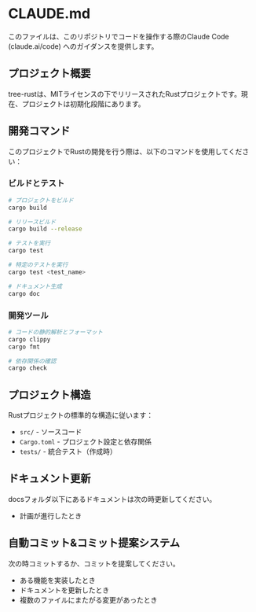 # CLAUDE.md

このファイルは、このリポジトリでコードを操作する際のClaude Code (claude.ai/code) へのガイダンスを提供します。

## プロジェクト概要

tree-rustは、MITライセンスの下でリリースされたRustプロジェクトです。現在、プロジェクトは初期化段階にあります。

## 開発コマンド

このプロジェクトでRustの開発を行う際は、以下のコマンドを使用してください：

### ビルドとテスト
```bash
# プロジェクトをビルド
cargo build

# リリースビルド
cargo build --release

# テストを実行
cargo test

# 特定のテストを実行
cargo test <test_name>

# ドキュメント生成
cargo doc
```

### 開発ツール
```bash
# コードの静的解析とフォーマット
cargo clippy
cargo fmt

# 依存関係の確認
cargo check
```

## プロジェクト構造

Rustプロジェクトの標準的な構造に従います：
- `src/` - ソースコード
- `Cargo.toml` - プロジェクト設定と依存関係
- `tests/` - 統合テスト（作成時）

## ドキュメント更新
docsフォルダ以下にあるドキュメントは次の時更新してください。

- 計画が進行したとき

## 自動コミット&コミット提案システム

次の時コミットするか、コミットを提案してください。
- ある機能を実装したとき
- ドキュメントを更新したとき
- 複数のファイルにまたがる変更があったとき